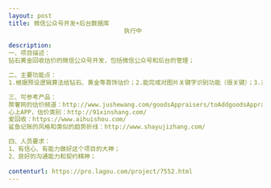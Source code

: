 ```yaml
---                
layout: post       
title: 微信公众号开发+后台数据库
                                执行中
           
description: 
一、项目描述：
钻石黄金回收估价的微信公众号开发，包括微信公众号和后台的管理；

二、主要功能点：
1.根据预设逻辑算法给钻石、黄金等首饰估价；2.能完成对图片关键字识别功能（很关键）；3.对估价的库存做简单的虚拟钱包管理，反映库存价格的波动趋势；4.建立数据库，存储相关数据；

三、可参考产品：
聚奢网的估价频道：http://www.jushewang.com/goodsAppraisers/toAddgoodsAppraisers 
心上APP，估价类别：http://91xinshang.com/
爱回收：https://www.aihuishou.com/
鲨鱼记账的风格和类似的趋势折线：http://www.shayujizhang.com/

四、人员要求：
1、有信心、有能力做好这个项目的大神；
2、良好的沟通能力和契约精神；
     
contenturl: https://pro.lagou.com/project/7552.html      
---                 
```

